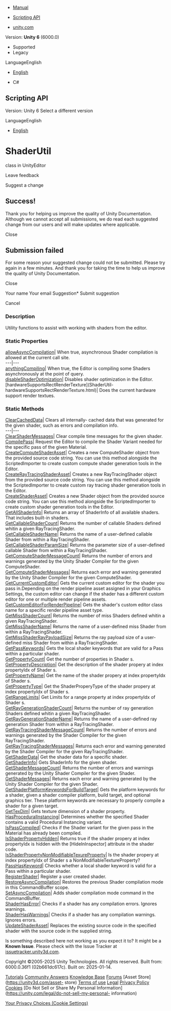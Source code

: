 [ ]()

  * [Manual](../Manual/index.html)
  * [Scripting API](../ScriptReference/index.html)

  * [unity.com](https://unity.com/)

Version: **Unity 6** (6000.0)

  * Supported
  * Legacy

LanguageEnglish

  * [English]()

  * C#

[ ](https://docs.unity3d.com)

## Scripting API

Version: Unity 6 Select a different version

LanguageEnglish

  * [English]()

# ShaderUtil

class in UnityEditor

Leave feedback

Suggest a change

## Success!

Thank you for helping us improve the quality of Unity Documentation. Although
we cannot accept all submissions, we do read each suggested change from our
users and will make updates where applicable.

Close

## Submission failed

For some reason your suggested change could not be submitted. Please <a>try
again</a> in a few minutes. And thank you for taking the time to help us
improve the quality of Unity Documentation.

Close

Your name Your email Suggestion* Submit suggestion

Cancel

[ ]()

### Description

Utility functions to assist with working with shaders from the editor.

### Static Properties

[allowAsyncCompilation](ShaderUtil-allowAsyncCompilation.html)| When true,
asynchronous Shader compilation is allowed at the current call site.  
---|---  
[anythingCompiling](ShaderUtil-anythingCompiling.html)| When true, the Editor
is compiling some Shaders asynchronously at the point of query.  
[disableShaderOptimization](ShaderUtil-disableShaderOptimization.html)|
Disables shader optimization in the Editor.  
[hardwareSupportsRectRenderTexture](ShaderUtil-
hardwareSupportsRectRenderTexture.html)| Does the current hardware support
render textues.  
  
### Static Methods

[ClearCachedData](ShaderUtil.ClearCachedData.html)| Clears all internally-
cached data that was generated for the given shader, such as errors and
compilation info.  
---|---  
[ClearShaderMessages](ShaderUtil.ClearShaderMessages.html)| Clear compile time
messages for the given shader.  
[CompilePass](ShaderUtil.CompilePass.html)| Request the Editor to compile the
Shader Variant needed for the specific pass of the given Material.  
[CreateComputeShaderAsset](ShaderUtil.CreateComputeShaderAsset.html)| Creates
a new ComputeShader object from the provided source code string. You can use
this method alongside the ScriptedImporter to create custom compute shader
generation tools in the Editor.  
[CreateRayTracingShaderAsset](ShaderUtil.CreateRayTracingShaderAsset.html)|
Creates a new RayTracingShader object from the provided source code string.
You can use this method alongside the ScriptedImporter to create custom ray
tracing shader generation tools in the Editor.  
[CreateShaderAsset](ShaderUtil.CreateShaderAsset.html)| Creates a new Shader
object from the provided source code string. You can use this method alongside
the ScriptedImporter to create custom shader generation tools in the Editor.  
[GetAllShaderInfo](ShaderUtil.GetAllShaderInfo.html)| Returns an array of
ShaderInfo of all available shaders. That includes built-in shaders.  
[GetCallableShaderCount](ShaderUtil.GetCallableShaderCount.html)| Returns the
number of callable Shaders defined whitin a given RayTracingShader.  
[GetCallableShaderName](ShaderUtil.GetCallableShaderName.html)| Returns the
name of a user-defined callable Shader from within a RayTracingShader.  
[GetCallableShaderParamSize](ShaderUtil.GetCallableShaderParamSize.html)|
Returns the parameter size of a user-defined callable Shader from within a
RayTracingShader.  
[GetComputeShaderMessageCount](ShaderUtil.GetComputeShaderMessageCount.html)|
Returns the number of errors and warnings generated by the Unity Shader
Compiler for the given ComputeShader.  
[GetComputeShaderMessages](ShaderUtil.GetComputeShaderMessages.html)| Returns
each error and warning generated by the Unity Shader Compiler for the given
ComputeShader.  
[GetCurrentCustomEditor](ShaderUtil.GetCurrentCustomEditor.html)| Gets the
current custom editor for the shader you pass in.Depending on the render
pipeline asset assigned in your Graphics Settings, the custom editor can
change if the shader has a different custom editor for one or multiple render
pipeline assets.  
[GetCustomEditorForRenderPipeline](ShaderUtil.GetCustomEditorForRenderPipeline.html)|
Gets the shader's custom editor class name for a specific render pipeline
asset type.  
[GetMissShaderCount](ShaderUtil.GetMissShaderCount.html)| Returns the number
of miss Shaders defined whitin a given RayTracingShader.  
[GetMissShaderName](ShaderUtil.GetMissShaderName.html)| Returns the name of a
user-defined miss Shader from within a RayTracingShader.  
[GetMissShaderRayPayloadSize](ShaderUtil.GetMissShaderRayPayloadSize.html)|
Returns the ray payload size of a user-defined miss Shader from within a
RayTracingShader.  
[GetPassKeywords](ShaderUtil.GetPassKeywords.html)| Gets the local shader
keywords that are valid for a Pass within a particular shader.  
[GetPropertyCount](ShaderUtil.GetPropertyCount.html)| Get the number of
properties in Shader s.  
[GetPropertyDescription](ShaderUtil.GetPropertyDescription.html)| Get the
description of the shader propery at index propertyIdx of Shader s.  
[GetPropertyName](ShaderUtil.GetPropertyName.html)| Get the name of the shader
propery at index propertyIdx of Shader s.  
[GetPropertyType](ShaderUtil.GetPropertyType.html)| Get the ShaderProperyType
of the shader propery at index propertyIdx of Shader s.  
[GetRangeLimits](ShaderUtil.GetRangeLimits.html)| Get Limits for a range
property at index propertyIdx of Shader s.  
[GetRayGenerationShaderCount](ShaderUtil.GetRayGenerationShaderCount.html)|
Returns the number of ray generation Shaders defined whitin a given
RayTracingShader.  
[GetRayGenerationShaderName](ShaderUtil.GetRayGenerationShaderName.html)|
Returns the name of a user-defined ray generation Shader from within a
RayTracingShader.  
[GetRayTracingShaderMessageCount](ShaderUtil.GetRayTracingShaderMessageCount.html)|
Returns the number of errors and warnings generated by the Shader Compiler for
the given RayTracingShader.  
[GetRayTracingShaderMessages](ShaderUtil.GetRayTracingShaderMessages.html)|
Returns each error and warning generated by the Shader Compiler for the given
RayTracingShader.  
[GetShaderData](ShaderUtil.GetShaderData.html)| Get the shader data for a
specific shader.  
[GetShaderInfo](ShaderUtil.GetShaderInfo.html)| Gets ShaderInfo for the given
shader.  
[GetShaderMessageCount](ShaderUtil.GetShaderMessageCount.html)| Returns the
number of errors and warnings generated by the Unity Shader Compiler for the
given Shader.  
[GetShaderMessages](ShaderUtil.GetShaderMessages.html)| Returns each error and
warning generated by the Unity Shader Compiler for the given Shader.  
[GetShaderPlatformKeywordsForBuildTarget](ShaderUtil.GetShaderPlatformKeywordsForBuildTarget.html)|
Gets the platform keywords for a shader, given a shader compiler platform,
build target, and optional graphics tier. These platform keywords are
necessary to properly compile a shader for a given target.  
[GetTexDim](ShaderUtil.GetTexDim.html)| Gets texture dimension of a shader
property.  
[HasProceduralInstancing](ShaderUtil.HasProceduralInstancing.html)| Determines
whether the specified Shader contains a valid Procedural Instancing variant.  
[IsPassCompiled](ShaderUtil.IsPassCompiled.html)| Checks if the Shader variant
for the given pass in the Material has already been compiled.  
[IsShaderPropertyHidden](ShaderUtil.IsShaderPropertyHidden.html)| Returns true
if the shader propery at index propertyIdx is hidden with the
[HideInInspector] attribute in the shader code.  
[IsShaderPropertyNonModifiableTexureProperty](ShaderUtil.IsShaderPropertyNonModifiableTexureProperty.html)|
Is the shader propery at index propertyIdx of Shader s a
NonModifiableTextureProperty?  
[PassHasKeyword](ShaderUtil.PassHasKeyword.html)| Checks whether a local
shader keyword is valid for a Pass within a particular shader.  
[RegisterShader](ShaderUtil.RegisterShader.html)| Register a user created
shader.  
[RestoreAsyncCompilation](ShaderUtil.RestoreAsyncCompilation.html)| Restores
the previous Shader compilation mode in this CommandBuffer scope.  
[SetAsyncCompilation](ShaderUtil.SetAsyncCompilation.html)| Adds shader
compilation mode command in the CommandBuffer.  
[ShaderHasError](ShaderUtil.ShaderHasError.html)| Checks if a shader has any
compilation errors. Ignores warnings.  
[ShaderHasWarnings](ShaderUtil.ShaderHasWarnings.html)| Checks if a shader has
any compilation warnings. Ignores errors.  
[UpdateShaderAsset](ShaderUtil.UpdateShaderAsset.html)| Replaces the existing
source code in the specified shader with the source code in the supplied
string.  
  
Is something described here not working as you expect it to? It might be a
**Known Issue**. Please check with the Issue Tracker at
[issuetracker.unity3d.com](https://issuetracker.unity3d.com).

Copyright ©2005-2025 Unity Technologies. All rights reserved. Built from:
6000.0.36f1 (02b661dc617c). Built on: 2025-01-14.

[Tutorials](https://unity3d.com/learn) [Community
Answers](https://answers.unity3d.com) [Knowledge
Base](https://support.unity3d.com/hc/en-us)
[Forums](https://forum.unity3d.com) [Asset Store](https://unity3d.com/asset-
store) [Terms of use](https://docs.unity3d.com/Manual/TermsOfUse.html)
[Legal](https://unity.com/legal) [Privacy
Policy](https://unity.com/legal/privacy-policy)
[Cookies](https://unity.com/legal/cookie-policy) [Do Not Sell or Share My
Personal Information](https://unity.com/legal/do-not-sell-my-personal-
information)

[Your Privacy Choices (Cookie Settings)](javascript:void\(0\);)

